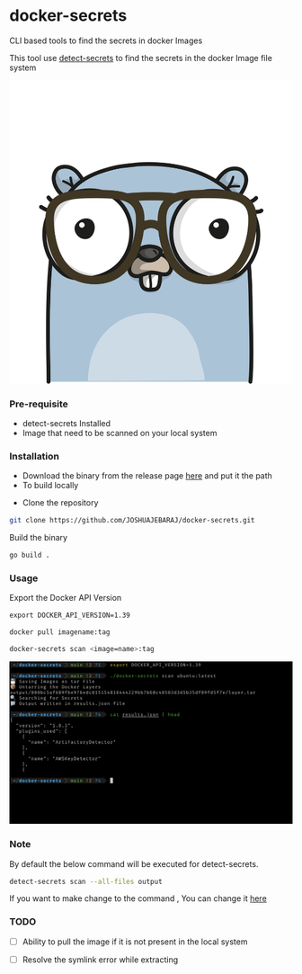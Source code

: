 # docker-secrets
CLI based tools to find the secrets in docker Images

This tool use  [detect-secrets](https://github.com/ibm/detect-secrets) to find the secrets in the docker Image file system

![](./static/logo.png)

### Pre-requisite

- detect-secrets Installed
- Image that need to be scanned on your local system

### Installation

- Download the binary from the release page [here](https://github.com/JOSHUAJEBARAJ/docker-secrets/releases/tag/v1.0)  and put it the path
- To build locally 

* Clone the repository
```bash 
git clone https://github.com/JOSHUAJEBARAJ/docker-secrets.git
```

Build the binary

```bash
go build .
```

### Usage

Export the Docker API Version

```
export DOCKER_API_VERSION=1.39
```

```
docker pull imagename:tag
```

```bash
docker-secrets scan <image=name>:tag
```

![](./static/2021-11-12-13-52-26.png)

### Note 

By default the below command will be executed for detect-secrets.

```bash
detect-secrets scan --all-files output
```
If you want to make change to the command , You can change it [here](https://github.com/JOSHUAJEBARAJ/docker-secrets.git)
### TODO

- [ ] Ability to pull the image if it is not present in the local system
- [ ] Resolve the symlink error while extracting 

